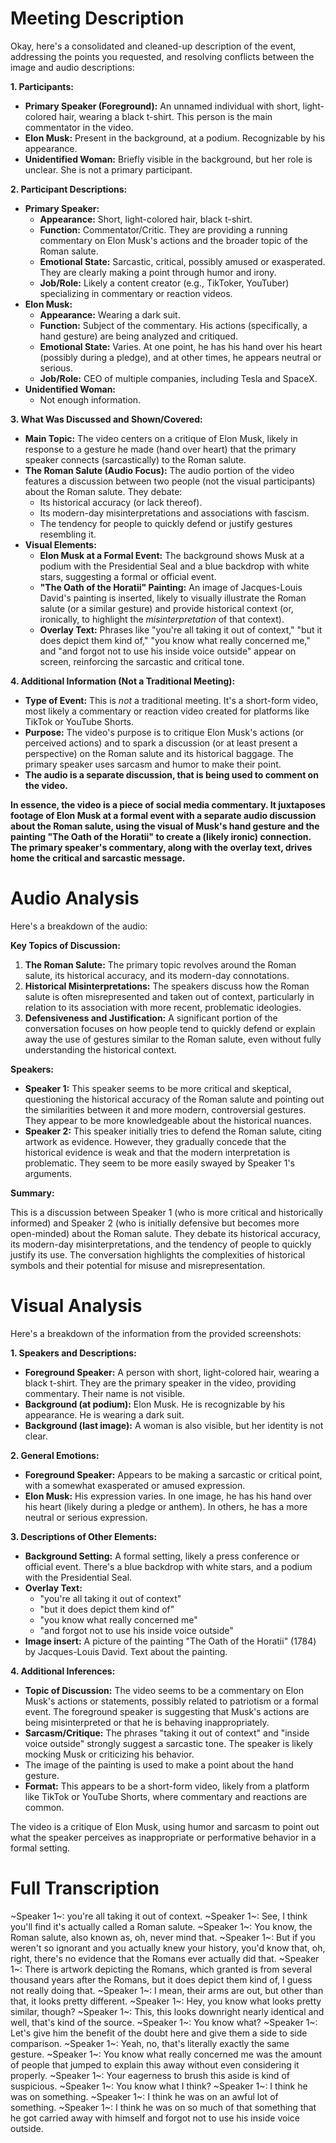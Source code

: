 # Meeting Description

Okay, here's a consolidated and cleaned-up description of the event, addressing the points you requested, and resolving conflicts between the image and audio descriptions:

**1. Participants:**

*   **Primary Speaker (Foreground):** An unnamed individual with short, light-colored hair, wearing a black t-shirt. This person is the main commentator in the video.
*   **Elon Musk:** Present in the background, at a podium. Recognizable by his appearance.
*   **Unidentified Woman:** Briefly visible in the background, but her role is unclear. She is not a primary participant.

**2. Participant Descriptions:**

*   **Primary Speaker:**
    *   **Appearance:** Short, light-colored hair, black t-shirt.
    *   **Function:** Commentator/Critic. They are providing a running commentary on Elon Musk's actions and the broader topic of the Roman salute.
    *   **Emotional State:** Sarcastic, critical, possibly amused or exasperated. They are clearly making a point through humor and irony.
    *   **Job/Role:** Likely a content creator (e.g., TikToker, YouTuber) specializing in commentary or reaction videos.
*   **Elon Musk:**
    *   **Appearance:** Wearing a dark suit.
    *   **Function:** Subject of the commentary. His actions (specifically, a hand gesture) are being analyzed and critiqued.
    *   **Emotional State:** Varies. At one point, he has his hand over his heart (possibly during a pledge), and at other times, he appears neutral or serious.
    *   **Job/Role:** CEO of multiple companies, including Tesla and SpaceX.
* **Unidentified Woman:**
    * Not enough information.

**3. What Was Discussed and Shown/Covered:**

*   **Main Topic:** The video centers on a critique of Elon Musk, likely in response to a gesture he made (hand over heart) that the primary speaker connects (sarcastically) to the Roman salute.
*   **The Roman Salute (Audio Focus):** The audio portion of the video features a discussion between two people (not the visual participants) about the Roman salute. They debate:
    *   Its historical accuracy (or lack thereof).
    *   Its modern-day misinterpretations and associations with fascism.
    *   The tendency for people to quickly defend or justify gestures resembling it.
*   **Visual Elements:**
    *   **Elon Musk at a Formal Event:** The background shows Musk at a podium with the Presidential Seal and a blue backdrop with white stars, suggesting a formal or official event.
    *   **"The Oath of the Horatii" Painting:** An image of Jacques-Louis David's painting is inserted, likely to visually illustrate the Roman salute (or a similar gesture) and provide historical context (or, ironically, to highlight the *misinterpretation* of that context).
    *   **Overlay Text:** Phrases like "you're all taking it out of context," "but it does depict them kind of," "you know what really concerned me," and "and forgot not to use his inside voice outside" appear on screen, reinforcing the sarcastic and critical tone.

**4. Additional Information (Not a Traditional Meeting):**

*   **Type of Event:** This is *not* a traditional meeting. It's a short-form video, most likely a commentary or reaction video created for platforms like TikTok or YouTube Shorts.
*   **Purpose:** The video's purpose is to critique Elon Musk's actions (or perceived actions) and to spark a discussion (or at least present a perspective) on the Roman salute and its historical baggage. The primary speaker uses sarcasm and humor to make their point.
* **The audio is a separate discussion, that is being used to comment on the video.**

**In essence, the video is a piece of social media commentary. It juxtaposes footage of Elon Musk at a formal event with a separate audio discussion about the Roman salute, using the visual of Musk's hand gesture and the painting "The Oath of the Horatii" to create a (likely ironic) connection. The primary speaker's commentary, along with the overlay text, drives home the critical and sarcastic message.**



# Audio Analysis

Here's a breakdown of the audio:

**Key Topics of Discussion:**

1.  **The Roman Salute:** The primary topic revolves around the Roman salute, its historical accuracy, and its modern-day connotations.
2.  **Historical Misinterpretations:** The speakers discuss how the Roman salute is often misrepresented and taken out of context, particularly in relation to its association with more recent, problematic ideologies.
3.  **Defensiveness and Justification:** A significant portion of the conversation focuses on how people tend to quickly defend or explain away the use of gestures similar to the Roman salute, even without fully understanding the historical context.

**Speakers:**

*   **Speaker 1:** This speaker seems to be more critical and skeptical, questioning the historical accuracy of the Roman salute and pointing out the similarities between it and more modern, controversial gestures. They appear to be more knowledgeable about the historical nuances.
*   **Speaker 2:** This speaker initially tries to defend the Roman salute, citing artwork as evidence. However, they gradually concede that the historical evidence is weak and that the modern interpretation is problematic. They seem to be more easily swayed by Speaker 1's arguments.

**Summary:**

This is a discussion between Speaker 1 (who is more critical and historically informed) and Speaker 2 (who is initially defensive but becomes more open-minded) about the Roman salute. They debate its historical accuracy, its modern-day misinterpretations, and the tendency of people to quickly justify its use. The conversation highlights the complexities of historical symbols and their potential for misuse and misrepresentation.



# Visual Analysis

Here's a breakdown of the information from the provided screenshots:

**1. Speakers and Descriptions:**

*   **Foreground Speaker:** A person with short, light-colored hair, wearing a black t-shirt. They are the primary speaker in the video, providing commentary. Their name is not visible.
*   **Background (at podium):** Elon Musk. He is recognizable by his appearance. He is wearing a dark suit.
* **Background (last image):** A woman is also visible, but her identity is not clear.

**2. General Emotions:**

*   **Foreground Speaker:** Appears to be making a sarcastic or critical point, with a somewhat exasperated or amused expression.
*   **Elon Musk:** His expression varies. In one image, he has his hand over his heart (likely during a pledge or anthem). In others, he has a more neutral or serious expression.

**3. Descriptions of Other Elements:**

*   **Background Setting:** A formal setting, likely a press conference or official event. There's a blue backdrop with white stars, and a podium with the Presidential Seal.
*   **Overlay Text:**
    *   "you're all taking it out of context"
    *   "but it does depict them kind of"
    * "you know what really concerned me"
    * "and forgot not to use his inside voice outside"
* **Image insert:**
A picture of the painting "The Oath of the Horatii" (1784) by Jacques-Louis David.
Text about the painting.

**4. Additional Inferences:**

*   **Topic of Discussion:** The video seems to be a commentary on Elon Musk's actions or statements, possibly related to patriotism or a formal event. The foreground speaker is suggesting that Musk's actions are being misinterpreted or that he is behaving inappropriately.
*   **Sarcasm/Critique:** The phrases "taking it out of context" and "inside voice outside" strongly suggest a sarcastic tone. The speaker is likely mocking Musk or criticizing his behavior.
* The image of the painting is used to make a point about the hand gesture.
*   **Format:** This appears to be a short-form video, likely from a platform like TikTok or YouTube Shorts, where commentary and reactions are common.

The video is a critique of Elon Musk, using humor and sarcasm to point out what the speaker perceives as inappropriate or performative behavior in a formal setting.



# Full Transcription

~Speaker 1~: you're all taking it out of context.
~Speaker 1~: See, I think you'll find it's actually called a Roman salute.
~Speaker 1~: You know, the Roman salute, also known as, oh, never mind that.
~Speaker 1~: But if you weren't so ignorant and you actually knew your history, you'd know that, oh, right, there's no evidence that the Romans ever actually did that.
~Speaker 1~: There is artwork depicting the Romans, which granted is from several thousand years after the Romans, but it does depict them kind of, I guess not really doing that.
~Speaker 1~: I mean, their arms are out, but other than that, it looks pretty different.
~Speaker 1~: Hey, you know what looks pretty similar, though?
~Speaker 1~: This, this looks downright nearly identical and well, that's kind of the source.
~Speaker 1~: You know what?
~Speaker 1~: Let's give him the benefit of the doubt here and give them a side to side comparison.
~Speaker 1~: Yeah, no, that's literally exactly the same gesture.
~Speaker 1~: You know what really concerned me was the amount of people that jumped to explain this away without even considering it properly.
~Speaker 1~: Your eagerness to brush this aside is kind of suspicious.
~Speaker 1~: You know what I think?
~Speaker 1~: I think he was on something.
~Speaker 1~: I think he was on an awful lot of something.
~Speaker 1~: I think he was on so much of that something that he got carried away with himself and forgot not to use his inside voice outside.
